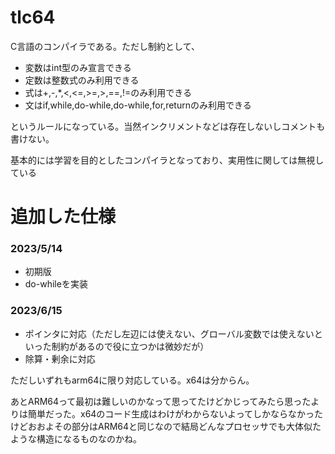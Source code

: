 # tlc64

C言語のコンパイラである。ただし制約として、

* 変数はint型のみ宣言できる
* 定数は整数式のみ利用できる
* 式は+,-,*,<,<=,>=,>,==,!=のみ利用できる
* 文はif,while,do-while,do-while,for,returnのみ利用できる

というルールになっている。当然インクリメントなどは存在しないしコメントも書けない。

基本的には学習を目的としたコンパイラとなっており、実用性に関しては無視している

# 追加した仕様
### 2023/5/14
* 初期版
* do-whileを実装

### 2023/6/15
* ポインタに対応（ただし左辺には使えない、グローバル変数では使えないといった制約があるので役に立つかは微妙だが）
* 除算・剰余に対応

ただしいずれもarm64に限り対応している。x64は分からん。


あとARM64って最初は難しいのかなって思ってたけどかじってみたら思ったよりは簡単だった。x64のコード生成はわけがわからないよってしかならなかったけどおおよその部分はARM64と同じなので結局どんなプロセッサでも大体似たような構造になるものなのかね。
